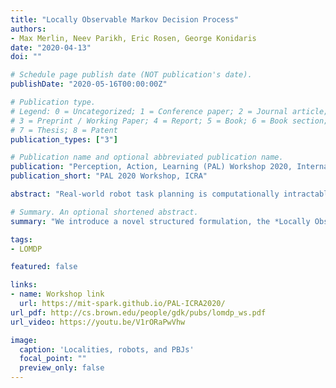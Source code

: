 ```yaml
---
title: "Locally Observable Markov Decision Process"
authors:
- Max Merlin, Neev Parikh, Eric Rosen, George Konidaris
date: "2020-04-13"
doi: ""

# Schedule page publish date (NOT publication's date).
publishDate: "2020-05-16T00:00:00Z"

# Publication type.
# Legend: 0 = Uncategorized; 1 = Conference paper; 2 = Journal article;
# 3 = Preprint / Working Paper; 4 = Report; 5 = Book; 6 = Book section;
# 7 = Thesis; 8 = Patent
publication_types: ["3"]

# Publication name and optional abbreviated publication name.
publication: "Perception, Action, Learning (PAL) Workshop 2020, International Conference on Robotics and Automation"
publication_short: "PAL 2020 Workshop, ICRA"

abstract: "Real-world robot task planning is computationally intractable in part due to the complexity of dealing with partial observability. One approach to reducing planning complexity is to assume additional model structure such as mixed-observability, factored state representations, or temporally-extended actions. We introduce a novel structured formulation, the *Locally Observable Markov Decision Process*, which assumes that partial observability stems from limited sensor range---objects outside sensor range are unobserved, but become fully observed once they are within sensor range. Plans solving tasks of this type have a specific structure: they must necessarily go through *localities* where objects transition from unobserved to fully observed. We introduce a novel planner that reduces planning time via a hierarchy that structures the plan around these localities, and interleaves online and offline planning. We present preliminary results  in a challenging domain that shows that the locality assumption enables robots to plan effectively in the presence of this type of uncertainty."

# Summary. An optional shortened abstract.
summary: "We introduce a novel structured formulation, the *Locally Observable Markov Decision Process*, which assumes that partial observability stems from limited sensor range---objects outside sensor range are unobserved, but become fully observed once they are within sensor range."

tags:
- LOMDP

featured: false

links:
- name: Workshop link
  url: https://mit-spark.github.io/PAL-ICRA2020/
url_pdf: http://cs.brown.edu/people/gdk/pubs/lomdp_ws.pdf
url_video: https://youtu.be/V1rORaPwVhw

image:
  caption: 'Localities, robots, and PBJs'
  focal_point: ""
  preview_only: false
---
```

